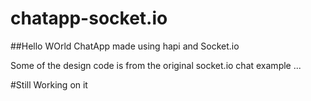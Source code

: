 # chatapp-socket.io


##Hello WOrld
ChatApp made using hapi and Socket.io


Some of the design code is from the original socket.io chat example ...

#Still Working on it 


